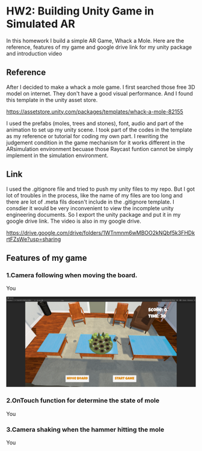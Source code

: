 # HW2: Building Unity Game in Simulated AR

In this homework I build a simple AR Game, Whack a Mole. Here are the reference, features of my game and google drive link for my unity package and introduction video  

## Reference

After I decided to make a whack a mole game. I first searched those free 3D model on internet. They don't have a good visual performance. And I found this template in the unity asset store. 

https://assetstore.unity.com/packages/templates/whack-a-mole-82155

I used the prefabs (moles, trees and stones), font, audio and part of the animation to set up my unity scene. I took part of the codes in the template as my reference or tutorial for coding my own part. I rewriting the judgement condition in the game mechanism for it works different in the ARsimulation environment becuase those Raycast funtion cannot be simply implement in the simulation environment.


## Link

I used the .gitignore file and tried to push my unity files to my repo. But I got lot of troubles in the process, like the name of my files are too long and there are lot of .meta fils doesn't include in the .gitignore template. I consdier it would be very inconvenient to view the incomplete unity engineering documents. So I export the unity package and put it in my google drive link. The video is also in my google drive.

https://drive.google.com/drive/folders/1WTnmnm6wMBOO2kNQbf5k3FHDkrtFZsWe?usp=sharing


## Features of my game

### 1.Camera following when moving the board.
You 

![camera follow.png](https://github.com/Nianthony/cs294-137-hw2-tongnian/blob/aa22f7a0d2560ee0a0b4c70ac0738ce961985e67/image/camera%20follow.png)


### 2.OnTouch function for determine the state of mole
You 


### 3.Camera shaking when the hammer hitting the mole
You 


